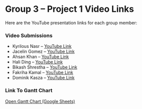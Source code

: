 # Group 3 – Project 1 Video Links

Here are the YouTube presentation links for each group member:

### Video Submissions
- Kyrilous Nasr – [YouTube Link](https://youtu.be/A6EspSnEXnU)
- Jacelin Gomez – [YouTube Link]()
- Ahsan Khan – [YouTube Link]()
- Hali Ding – [YouTube Link]()
- Bikash Shrestha – [YouTube Link](https://www.youtube.com/watch?v=k6mkXssP5LM)
- Fakriha Kamal – [YouTube Link]()
- Dominik Kasza – [YouTube Link]()

### Link To Gantt Chart
[Open Gantt Chart (Google Sheets)]()

